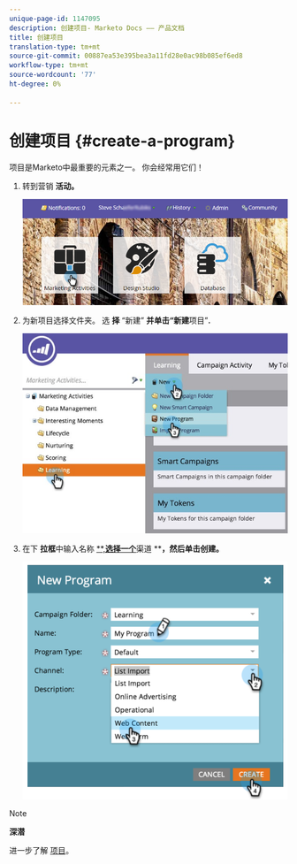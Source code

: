 ```yaml
---
unique-page-id: 1147095
description: 创建项目- Marketo Docs —— 产品文档
title: 创建项目
translation-type: tm+mt
source-git-commit: 00887ea53e395bea3a11fd28e0ac98b085ef6ed8
workflow-type: tm+mt
source-wordcount: '77'
ht-degree: 0%

---
```



# 创建项目 {#create-a-program}

项目是Marketo中最重要的元素之一。 你会经常用它们！

1. 转到营销 **活动。**

   ![](assets/login-marketing-activities.png)

1. 为新项目选择文件夹。 选 **择** “新建” **并单击“新建**&#x200B;项目”**.**

   ![](assets/leadlifecycle.jpg)

1. 在下 **拉框**&#x200B;中输入名称 [**,**选择一个**](http://docs.marketo.com/display/DOCS/Create+a+Program+Channel)渠道 ****，然后单击创建。**

   ![](assets/image2015-2-5-16-3a33-3a23.png)

>[!NOTE]
>
>**深潜**
>
>进一步了解 [项目](http://docs.marketo.com/display/docs/programs)。


